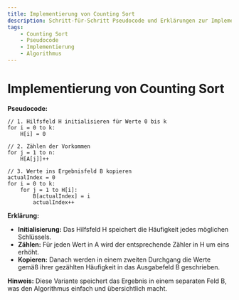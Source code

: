 ```yaml
---
title: Implementierung von Counting Sort  
description: Schritt-für-Schritt Pseudocode und Erklärungen zur Implementierung des Counting Sort Algorithmus.  
tags:
    - Counting Sort
    - Pseudocode
    - Implementierung
    - Algorithmus
---
```


# Implementierung von Counting Sort

**Pseudocode:**  
```pseudo
// 1. Hilfsfeld H initialisieren für Werte 0 bis k
for i = 0 to k:
    H[i] = 0

// 2. Zählen der Vorkommen
for j = 1 to n:
    H[A[j]]++

// 3. Werte ins Ergebnisfeld B kopieren
actualIndex = 0
for i = 0 to k:
    for j = 1 to H[i]:
        B[actualIndex] = i
        actualIndex++
```

**Erklärung:**  
- **Initialisierung:** Das Hilfsfeld H speichert die Häufigkeit jedes möglichen Schlüssels.  
- **Zählen:** Für jeden Wert in A wird der entsprechende Zähler in H um eins erhöht.  
- **Kopieren:** Danach werden in einem zweiten Durchgang die Werte gemäß ihrer gezählten Häufigkeit in das Ausgabefeld B geschrieben.

**Hinweis:** Diese Variante speichert das Ergebnis in einem separaten Feld B, was den Algorithmus einfach und übersichtlich macht.

